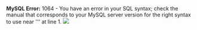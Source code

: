 **MySQL Error:** 1064 - You have an error in your SQL syntax; check the manual that corresponds to your MySQL server version for the right syntax to use near ''' at line 1. ![](https://gist.githubusercontent.com/splitline/a930e958a47515ec0c0f0387a8d58f5b/raw/api.svg)
